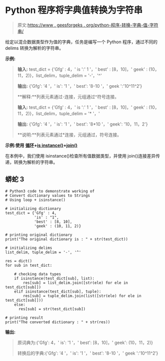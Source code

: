 # Python 程序将字典值转换为字符串

> 原文:[https://www . geesforgeks . org/python-程序-转换-字典-值-字符串/](https://www.geeksforgeeks.org/python-program-to-convert-dictionary-values-to-strings/)

给定以混合数据类型作为值的字典，任务是编写一个 Python 程序，通过不同的 delims 转换为解析的字符串。

**示例:**

> **输入:** test_dict = {'Gfg' : 4，' is ':' 1 '，' best' : [8，10]，' geek' : (10，11，2)}，list_delim，tuple_delim = '-'，'^'
> 
> **输出:** {'Gfg': '4 '，' is': '1 '，' best': '8-10 '，' geek ':'10^11^2′}
> 
> **解释:**列表元素通过-连接，元组通过^符号连接。
> 
> **输入:** test_dict = {'Gfg' : 4，' is ':' 1 '，' best' : [8，10]，' geek' : (10，11，2)}，list_delim，tuple_delim = '* '，'
> 
> **输出:** {'Gfg': '4 '，' is': '1 '，' best': '8*10 '，' geek': '10，11，2'}
> 
> **说明:**列表元素通过*连接，元组通过，符号连接。

**示例:使用** [**循环**](https://www.geeksforgeeks.org/loops-in-python/)**+**[**is instance()**](https://www.geeksforgeeks.org/python-isinstance-method/)**+**[**join()**](https://www.geeksforgeeks.org/join-function-python/)

在本例中，我们使用 isinstance()检查所有值数据类型，并使用 join()连接差异传递，转换为解析的字符串。

## 蟒蛇 3

```
# Python3 code to demonstrate working of
# Convert dictionary values to Strings
# Using loop + isinstance()

# initializing dictionary
test_dict = {'Gfg' : 4,
             'is' : "1",
             'best' : [8, 10],
             'geek' : (10, 11, 2)}

# printing original dictionary
print("The original dictionary is : " + str(test_dict))

# initializing delims
list_delim, tuple_delim = '-', '^'

res = dict()
for sub in test_dict:

    # checking data types
    if isinstance(test_dict[sub], list):
        res[sub] = list_delim.join([str(ele) for ele in test_dict[sub]])
    elif isinstance(test_dict[sub], tuple):
        res[sub] = tuple_delim.join(list([str(ele) for ele in test_dict[sub]]))
    else:
      res[sub] = str(test_dict[sub])

# printing result
print("The converted dictionary : " + str(res))
```

**输出:**

> 原词典为:{'Gfg': 4，' is': '1 '，' best': [8，10]，' geek': (10，11，2)}
> 
> 转换后的字典:{'Gfg': '4 '，' is': '1 '，' best': '8-10 '，' geek ':'10^11^2′}